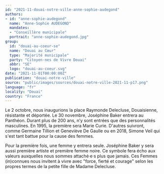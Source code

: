```yaml
---
id: "2021-11-douai-notre-ville-anne-sophie-audegond"
authors:
- id: "anne-sophie-audegond"
  name: "Anne-Sophie AUDEGOND"
  mandates: 
  - "Conseillère municipale"
  portrait: "anne-sophie-audegond.jpg"
group:
  id: "douai-au-coeur-se"
  name: "Douai au Cœur"
  type: "Majorité municipale"
  party: "Citoyen·nes de Vivre Douai"
  abbr: "SE"
  logo: "douai-au-coeur.svg"
date: "2021-11-01T00:00:00Z"
publication: "douai-notre-ville"
source: "public/images/sources/douai-notre-ville-2021-11-p17.png"
language: "fr"
locality: "Douai"
country: "France"
---
```


Le 2 octobre, nous inaugurions la place Raymonde Delecluse, Douaisienne, résistante et déportée. Le 30 novembre, Joséphine Baker entrera au Panthéon. Durant plus de 200 ans, n’y sont entrées que des personnalités masculines. En 1995, la première sera Marie Curie. D'autres suivront, comme Germaine Tillion et Geneviève De Gaulle ou en 2018, Simone Veil qui s'est tant battue pour la cause des femmes.

Pour la première fois, une femme y entrera seule. Joséphine Baker y sera aussi première artiste et première femme noire. Ce symbole fera écho aux valeurs auxquelles nous sommes attaché·e·s plus que jamais. Ces Femmes (in)connues nous invitent à vivre avec "force, fierté et courage" selon les propres termes de la petite fille de Madame Delecluse.
